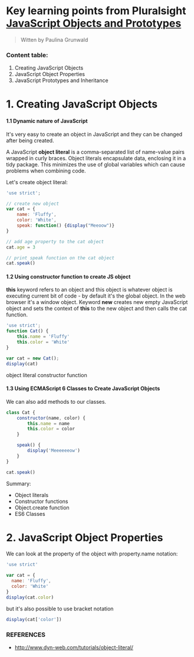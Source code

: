 # Key learning points from Pluralsight [JavaScript Objects and Prototypes](https://app.pluralsight.com/library/courses/javascript-objects-prototypes/table-of-contents)

>Witten by Paulina Grunwald


### Content table:

1. Creating JavaScript Objects
2. JavaScript Object Properties
3. JavaScript Prototypes and Inheritance


# 1. Creating JavaScript Objects

#### 1.1 Dynamic nature of JavaScript

It's very easy to create an object in JavaScript and they can be changed after being created.

A JavaScript __object literal__ is a comma-separated list of name-value pairs wrapped in curly braces. Object literals encapsulate data, enclosing it in a tidy package. This minimizes the use of global variables which can cause problems when combining code.

Let's create object literal:

```javascript
'use strict';

// create new object
var cat = {
	name: 'Fluffy',
	color: 'White',
	speak: function() {display("Meeoow")}
}

// add age property to the cat object
cat.age = 3

// print speak function on the cat object
cat.speak()
```

#### 1.2 Using constructor function to create JS object

__this__ keyword refers to an object and this object is whatever object is executing current bit of code -  by default it's the global object. In the web browser it's a window object. Keyword __new__ creates new empty JavaScript object and sets the context of __this__ to the new object and then calls the cat function.

```javascript
'use strict';
function Cat() {
	this.name = 'Fluffy'
	this.color = 'White'
}

var cat = new Cat();
display(cat)
```

object literal
constructor function

#### 1.3 Using ECMAScript 6 Classes to Create JavaScript Objects

We can also add methods to our classes.

```javascript
class Cat {
	constructor(name, color) {
		this.name = name
		this.color = color
	}

	speak() {
		display('Meeeeeeow')
	}
}

cat.speak()

```

Summary:
- Object literals
- Constructor functions
- Object.create function
- ES6 Classes


# 2. JavaScript Object Properties

We can look at the property of the object with property.name notation:

```javascript
'use strict'

var cat = {
  name: 'Fluffy',
  color: 'White'
}
display(cat.color)
```

but it's also possible to use bracket notation
```javascript
display(cat['color'])
```



### REFERENCES
- http://www.dyn-web.com/tutorials/object-literal/
